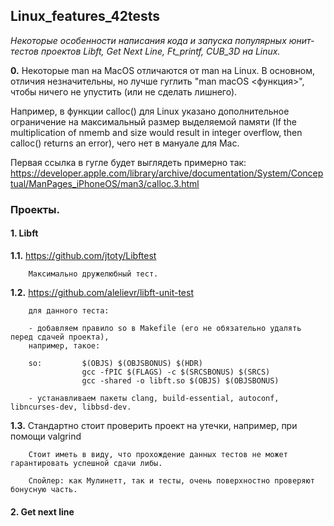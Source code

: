 ## Linux_features_42tests

_Некоторые особенности написания кода и запуска популярных юнит-тестов проектов Libft, Get Next Line, Ft_printf, CUB_3D на Linux._

**0.** Некоторые man на MacOS отличаются от man на Linux. В основном, отличия незначительны, 
но лучше гуглить "man macOS <функция>", чтобы ничего не упустить (или не сделать лишнего).

Например, в функции calloc() для Linux указано дополнительное ограничение на максимальный
размер выделяемой памяти (If the multiplication of nmemb and size would result in integer 
overflow, then calloc() returns an error), чего нет в мануале для Mac.

Первая ссылка в гугле будет выглядеть примерно так:
https://developer.apple.com/library/archive/documentation/System/Conceptual/ManPages_iPhoneOS/man3/calloc.3.html

### Проекты.


#### 1. Libft

**1.1.** 	https://github.com/jtoty/Libftest
		
		Максимально дружелюбный тест.

**1.2.**	https://github.com/alelievr/libft-unit-test
		
		для данного теста:
		
		- добавляем правило so в Makefile (его не обязательно удалять перед сдачей проекта),
		например, такое:
		
		so:			$(OBJS) $(OBJSBONUS) $(HDR)
					gcc -fPIC $(FLAGS) -c $(SRCSBONUS) $(SRCS)
					gcc -shared -o libft.so $(OBJS) $(OBJSBONUS)
		
		- устанавливаем пакеты clang, build-essential, autoconf, libncurses-dev, libbsd-dev.
		
**1.3.**	Стандартно стоит проверить проект на утечки, например, при помощи valgrind
		
		Стоит иметь в виду, что прохождение данных тестов не может гарантировать успешной сдачи либы.
		
		Спойлер: как Мулинетт, так и тесты, очень поверхностно проверяют бонусную часть. 


#### 2. Get next line
